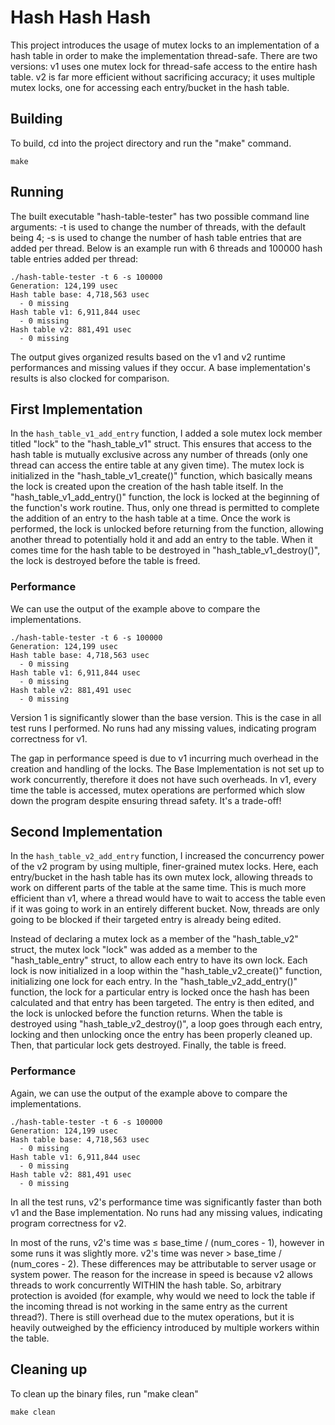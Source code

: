 # Hash Hash Hash
This project introduces the usage of mutex locks to an implementation of a hash table in order to make the implementation thread-safe. There are two versions: v1 uses one mutex lock for thread-safe access to the entire hash table. v2 is far more efficient without sacrificing accuracy; it uses multiple mutex locks, one for accessing each entry/bucket in the hash table.

## Building
To build, cd into the project directory and run the "make" command.
```shell
make
```

## Running
The built executable "hash-table-tester" has two possible command line arguments: -t is used to change the number of threads, with the default being 4; -s is used to change the number of hash table entries that are added per thread. Below is an example run with 6 threads and 100000 hash table entries added per thread:
```shell
./hash-table-tester -t 6 -s 100000
Generation: 124,199 usec
Hash table base: 4,718,563 usec
  - 0 missing
Hash table v1: 6,911,844 usec
  - 0 missing
Hash table v2: 881,491 usec
  - 0 missing
```
The output gives organized results based on the v1 and v2 runtime performances and missing values if they occur. A base implementation's results is also clocked for comparison.



## First Implementation
In the `hash_table_v1_add_entry` function, I added a sole mutex lock member titled "lock" to the "hash_table_v1" struct. This ensures that access to the hash table is mutually exclusive across any number of threads (only one thread can access the entire table at any given time). The mutex lock is initialized in the "hash_table_v1_create()" function, which basically means the lock is created upon the creation of the hash table itself. In the "hash_table_v1_add_entry()" function, the lock is locked at the beginning of the function's work routine. Thus, only one thread is permitted to complete the addition of an entry to the hash table at a time. Once the work is performed, the lock is unlocked before returning from the function, allowing another thread to potentially hold it and add an entry to the table. When it comes time for the hash table to be destroyed in "hash_table_v1_destroy()", the lock is destroyed before the table is freed.

### Performance
We can use the output of the example above to compare the implementations.
```shell
./hash-table-tester -t 6 -s 100000
Generation: 124,199 usec
Hash table base: 4,718,563 usec
  - 0 missing
Hash table v1: 6,911,844 usec
  - 0 missing
Hash table v2: 881,491 usec
  - 0 missing
```
Version 1 is significantly slower than the base version. This is the case in all test runs I performed. No runs had any missing values, indicating program correctness for v1.

The gap in performance speed is due to v1 incurring much overhead in the creation and handling of the locks. The Base Implementation is not set up to work concurrently, therefore it does not have such overheads. In v1, every time the table is accessed, mutex operations are performed which slow down the program despite ensuring thread safety. It's a trade-off!

## Second Implementation
In the `hash_table_v2_add_entry` function, I increased the concurrency power of the v2 program by using multiple, finer-grained mutex locks. Here, each entry/bucket in the hash table has its own mutex lock, allowing threads to work on different parts of the table at the same time. This is much more efficient than v1, where a thread would have to wait to access the table even if it was going to work in an entirely different bucket. Now, threads are only going to be blocked if their targeted entry is already being edited.

Instead of declaring a mutex lock as a member of the "hash_table_v2" struct, the mutex lock "lock" was added as a member to the "hash_table_entry" struct, to allow each entry to have its own lock. Each lock is now initialized in a loop within the "hash_table_v2_create()" function, initializing one lock for each entry. In the "hash_table_v2_add_entry()" function, the lock for a particular entry is locked once the hash has been calculated and that entry has been targeted. The entry is then edited, and the lock is unlocked before the function returns. 
When the table is destroyed using "hash_table_v2_destroy()", a loop goes through each entry, locking and then unlocking once the entry has been properly cleaned up. Then, that particular lock gets destroyed. Finally, the table is freed.

### Performance
Again, we can use the output of the example above to compare the implementations.
```shell
./hash-table-tester -t 6 -s 100000
Generation: 124,199 usec
Hash table base: 4,718,563 usec
  - 0 missing
Hash table v1: 6,911,844 usec
  - 0 missing
Hash table v2: 881,491 usec
  - 0 missing
```

In all the test runs, v2's performance time was significantly faster than both v1 and the Base implementation. No runs had any missing values, indicating program correctness for v2.

In most of the runs, v2's time was ≤ base_time / (num_cores - 1), however in some runs it was slightly more. v2's time was never > base_time / (num_cores - 2). These differences may be attributable to server usage or system power. The reason for the increase in speed is because v2 allows threads to work concurrently WITHIN the hash table. So, arbitrary protection is avoided (for example, why would we need to lock the table if the incoming thread is not working in the same entry as the current thread?). There is still overhead due to the mutex operations, but it is heavily outweighed by the efficiency introduced by multiple workers within the table.

## Cleaning up
To clean up the binary files, run "make clean"
```shell
make clean
```